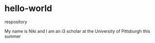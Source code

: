 # hello-world
respository

My name is Niki and I am an i3 scholar at the University of Pittsburgh this summer
